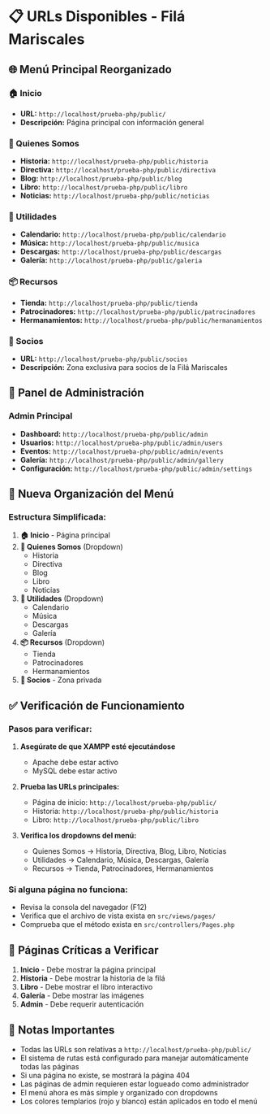 # 📋 URLs Disponibles - Filá Mariscales

## 🌐 **Menú Principal Reorganizado**

### **🏠 Inicio**
- **URL:** `http://localhost/prueba-php/public/`
- **Descripción:** Página principal con información general

### **👥 Quienes Somos**
- **Historia:** `http://localhost/prueba-php/public/historia`
- **Directiva:** `http://localhost/prueba-php/public/directiva`
- **Blog:** `http://localhost/prueba-php/public/blog`
- **Libro:** `http://localhost/prueba-php/public/libro`
- **Noticias:** `http://localhost/prueba-php/public/noticias`

### **🔧 Utilidades**
- **Calendario:** `http://localhost/prueba-php/public/calendario`
- **Música:** `http://localhost/prueba-php/public/musica`
- **Descargas:** `http://localhost/prueba-php/public/descargas`
- **Galería:** `http://localhost/prueba-php/public/galeria`

### **📦 Recursos**
- **Tienda:** `http://localhost/prueba-php/public/tienda`
- **Patrocinadores:** `http://localhost/prueba-php/public/patrocinadores`
- **Hermanamientos:** `http://localhost/prueba-php/public/hermanamientos`

### **👤 Socios**
- **URL:** `http://localhost/prueba-php/public/socios`
- **Descripción:** Zona exclusiva para socios de la Filá Mariscales

## 🔧 **Panel de Administración**

### **Admin Principal**
- **Dashboard:** `http://localhost/prueba-php/public/admin`
- **Usuarios:** `http://localhost/prueba-php/public/admin/users`
- **Eventos:** `http://localhost/prueba-php/public/admin/events`
- **Galería:** `http://localhost/prueba-php/public/admin/gallery`
- **Configuración:** `http://localhost/prueba-php/public/admin/settings`

## 🎯 **Nueva Organización del Menú**

### **Estructura Simplificada:**
1. **🏠 Inicio** - Página principal
2. **👥 Quienes Somos** (Dropdown)
   - Historia
   - Directiva
   - Blog
   - Libro
   - Noticias
3. **🔧 Utilidades** (Dropdown)
   - Calendario
   - Música
   - Descargas
   - Galería
4. **📦 Recursos** (Dropdown)
   - Tienda
   - Patrocinadores
   - Hermanamientos
5. **👤 Socios** - Zona privada

## ✅ **Verificación de Funcionamiento**

### **Pasos para verificar:**

1. **Asegúrate de que XAMPP esté ejecutándose**
   - Apache debe estar activo
   - MySQL debe estar activo

2. **Prueba las URLs principales:**
   - Página de inicio: `http://localhost/prueba-php/public/`
   - Historia: `http://localhost/prueba-php/public/historia`
   - Libro: `http://localhost/prueba-php/public/libro`

3. **Verifica los dropdowns del menú:**
   - Quienes Somos → Historia, Directiva, Blog, Libro, Noticias
   - Utilidades → Calendario, Música, Descargas, Galería
   - Recursos → Tienda, Patrocinadores, Hermanamientos

### **Si alguna página no funciona:**
- Revisa la consola del navegador (F12)
- Verifica que el archivo de vista exista en `src/views/pages/`
- Comprueba que el método exista en `src/controllers/Pages.php`

## 🎯 **Páginas Críticas a Verificar**

1. **Inicio** - Debe mostrar la página principal
2. **Historia** - Debe mostrar la historia de la filá
3. **Libro** - Debe mostrar el libro interactivo
4. **Galería** - Debe mostrar las imágenes
5. **Admin** - Debe requerir autenticación

## 📝 **Notas Importantes**

- Todas las URLs son relativas a `http://localhost/prueba-php/public/`
- El sistema de rutas está configurado para manejar automáticamente todas las páginas
- Si una página no existe, se mostrará la página 404
- Las páginas de admin requieren estar logueado como administrador
- El menú ahora es más simple y organizado con dropdowns
- Los colores templarios (rojo y blanco) están aplicados en todo el menú
